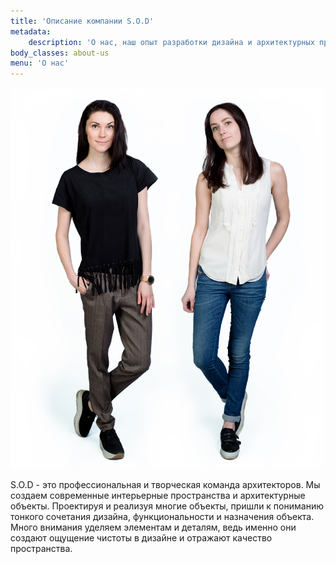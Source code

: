 ```yaml
---
title: 'Описание компании S.O.D'
metadata:
    description: 'О нас, наш опыт разработки дизайна и архитектурных проектов от S.O.D. Работая с нашей студией у клиента появляется время и дизайн'
body_classes: about-us
menu: 'О нас'
---
```


![](about_us.jpg)

<p class="description">S.O.D - это профессиональная и творческая команда архитекторов. Мы создаем современные интерьерные пространства и архитектурные объекты. Проектируя и реализуя многие объекты, пришли к пониманию тонкого сочетания дизайна, функциональности и назначения объекта. Много внимания уделяем элементам и деталям, ведь именно они создают ощущение чистоты в дизайне и отражают качество пространства.</p> 


